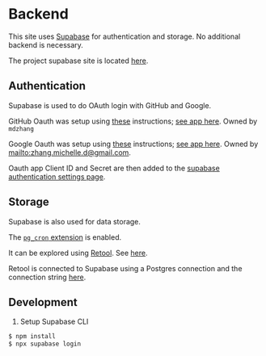 # Backend

This site uses [Supabase](https://supabase.com/) for authentication and storage. No additional backend is necessary.

The project supabase site is located [here](https://app.supabase.com/project/ndiwftxorygotvnblwbg).

## Authentication

Supabase is used to do OAuth login with GitHub and Google.

GitHub Oauth was setup using [these](https://docs.github.com/en/developers/apps/building-oauth-apps/creating-an-oauth-app) instructions; [see app here](https://github.com/settings/applications/1960145). Owned by `mdzhang`

Google Oauth was setup using [these](https://developers.google.com/identity/protocols/oauth2) instructions; [see app here](https://console.cloud.google.com/apis/credentials?project=burns-depression). Owned by <mailto:zhang.michelle.d@gmail.com>.

Oauth app Client ID and Secret are then added to the [supabase authentication settings page](https://app.supabase.com/project/ndiwftxorygotvnblwbg/auth/settings).

## Storage

Supabase is also used for data storage.

The [`pg_cron` extension](https://supabase.com/docs/guides/database/extensions/pgcron) is enabled.

It can be explored using [Retool](https://retool.com/). See [here](https://amisad.retool.com/editor/56b73190-0e0b-11ed-bc13-9b7b1b94e78e).

Retool is connected to Supabase using a Postgres connection and the connection string [here](https://app.supabase.com/project/ndiwftxorygotvnblwbg/settings/database).

## Development

1. Setup Supabase CLI
  ```sh
  $ npm install
  $ npx supabase login
  ```
